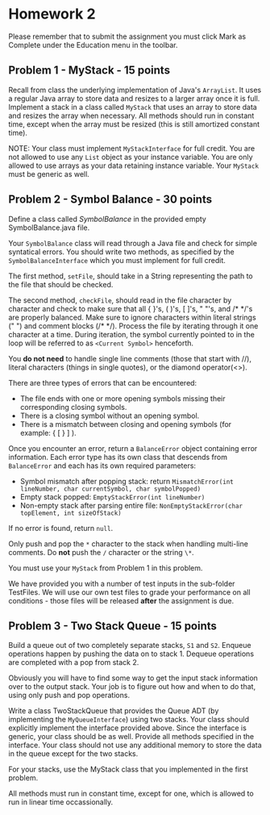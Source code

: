 # Homework 2

Please remember that to submit the assignment you must click Mark as Complete under the Education menu in the toolbar.

## Problem 1 - MyStack - 15 points

Recall from class the underlying implementation of Java's `ArrayList`. It uses a regular Java array to store data and resizes to a larger array once it is full. Implement a stack in a class called `MyStack` that uses an array to store data and resizes the array when necessary. All methods should run in constant time, except when the array must be resized (this is still amortized constant time).

NOTE: Your class must implement `MyStackInterface` for full credit. You are not allowed to use any `List` object as your instance variable. You are only allowed to use arrays as your data retaining instance variable. Your `MyStack` must be generic as well.

## Problem 2 - Symbol Balance - 30 points

Define a class called *SymbolBalance* in the provided empty SymbolBalance.java file.

Your `SymbolBalance` class will read through a Java file and check for simple syntatical errors. You should write two methods, as specified by the `SymbolBalanceInterface` which you must implement for full credit.

The first method, `setFile`, should take in a String representing the path to the file that should be checked.

The second method, `checkFile`, should read in the file character by character and check to make sure that all { }'s, ( )'s, [ ]'s, " "'s, and /\* \*/'s are properly balanced. Make sure to ignore characters within literal strings (" ") and comment blocks (/\* \*/). Process the file by iterating through it one character at a time. During iteration, the symbol currently pointed to in the loop will be referred to as `<Current Symbol>` henceforth.

You **do not need** to handle single line comments (those that start with //), literal characters (things in single quotes), or the diamond operator(<>).

There are three types of errors that can be encountered:

* The file ends with one or more opening symbols missing their corresponding closing symbols.
* There is a closing symbol without an opening symbol.
* There is a mismatch between closing and opening symbols (for example: { [ } ] ).

Once you encounter an error, return a `BalanceError` object containing error information. Each error type has its own class that descends from `BalanceError` and each has its own required parameters:

- Symbol mismatch after popping stack: return `MismatchError(int lineNumber, char currentSymbol, char symbolPopped)`
- Empty stack popped: `EmptyStackError(int lineNumber)`
- Non-empty stack after parsing entire file: `NonEmptyStackError(char topElement, int sizeOfStack)`

If no error is found, return `null`.

Only push and pop the `*` character to the stack when handling multi-line comments. Do **not** push the `/` character or the string `\*`.

You must use your `MyStack` from Problem 1 in this problem.

We have provided you with a number of test inputs in the sub-folder TestFiles. We will use our own test files to grade your performance on all conditions - those files will be released **after** the assignment is due.


## Problem 3 - Two Stack Queue - 15 points

Build a queue out of two completely separate stacks, `S1` and `S2`. Enqueue operations happen by pushing the data on to stack 1.
Dequeue operations are completed with a pop from stack 2.  

Obviously you will have to find some way to get the input stack information over to the output stack.  Your job is to figure out how and when to do that, using only push and pop operations.

Write a class TwoStackQueue that provides the Queue ADT (by implementing the `MyQueueInterface`) using two stacks. Your class should explicitly implement the interface provided above.  Since the interface is generic, your class should be as well. Provide all methods specified in the interface. Your class should not use any additional memory to store the data in the queue except for the two stacks. 

For your stacks, use the MyStack class that you implemented in the first problem.

All methods must run in constant time, except for one, which is allowed to run in linear time occassionally.
